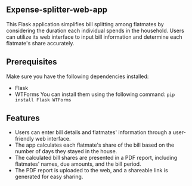 ## Expense-splitter-web-app

This Flask application simplifies bill splitting among flatmates by considering the duration each individual spends in the household. Users can utilize its web interface to input bill information and determine each flatmate's share accurately.

## Prerequisites
Make sure you have the following dependencies installed:

- Flask
- WTForms
You can install them using the following command:
`pip install Flask WTForms`

## Features
- Users can enter bill details and flatmates' information through a user-friendly web interface.
- The app calculates each flatmate's share of the bill based on the number of days they stayed in the house.
- The calculated bill shares are presented in a PDF report, including flatmates' names, due amounts, and the bill period.
- The PDF report is uploaded to the web, and a shareable link is generated for easy sharing.

